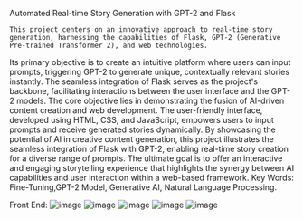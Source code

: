 Automated Real-time Story Generation with GPT-2 and Flask
	
	This project centers on an innovative approach to real-time story generation, harnessing the capabilities of Flask, GPT-2 (Generative Pre-trained Transformer 2), and web technologies.
 Its primary objective is to create an intuitive platform where users can input prompts, triggering GPT-2 to generate unique, contextually relevant stories instantly. The seamless integration of Flask serves as the project's backbone, facilitating interactions between the user interface and the GPT-2 models. The core objective lies in demonstrating the fusion of AI-driven content creation and web development. 
 The user-friendly interface, developed using HTML, CSS, and JavaScript, empowers users to input prompts and receive generated stories dynamically. By showcasing the potential of AI in creative content generation, this project illustrates the seamless integration of Flask with GPT-2, enabling real-time story creation for a diverse range of prompts. The ultimate  goal is to offer an interactive and engaging storytelling experience that highlights the synergy between AI capabilities and user interaction within a web-based framework.
Key Words: Fine-Tuning,GPT-2 Model, Generative AI, Natural Language Processing.

Front End:
![image](https://github.com/TejithaNakka/Story-teller-GPT2-and-Flask-NLP/assets/98251198/93e8f9d9-6021-4aef-b959-285e440b7fd8)
![image](https://github.com/TejithaNakka/Story-teller-GPT2-and-Flask-NLP/assets/98251198/6f45918e-f279-4d97-913a-4cde99fe25b7)
![image](https://github.com/TejithaNakka/Story-teller-GPT2-and-Flask-NLP/assets/98251198/b59ca353-913e-40a1-a60f-bb988b68de0e)
![image](https://github.com/TejithaNakka/Story-teller-GPT2-and-Flask-NLP/assets/98251198/00bdc712-0a15-4e00-9d13-3b12fa39a5ce)
![image](https://github.com/TejithaNakka/Story-teller-GPT2-and-Flask-NLP/assets/98251198/4b993c47-bc24-4f7d-beae-d384199365f0)
